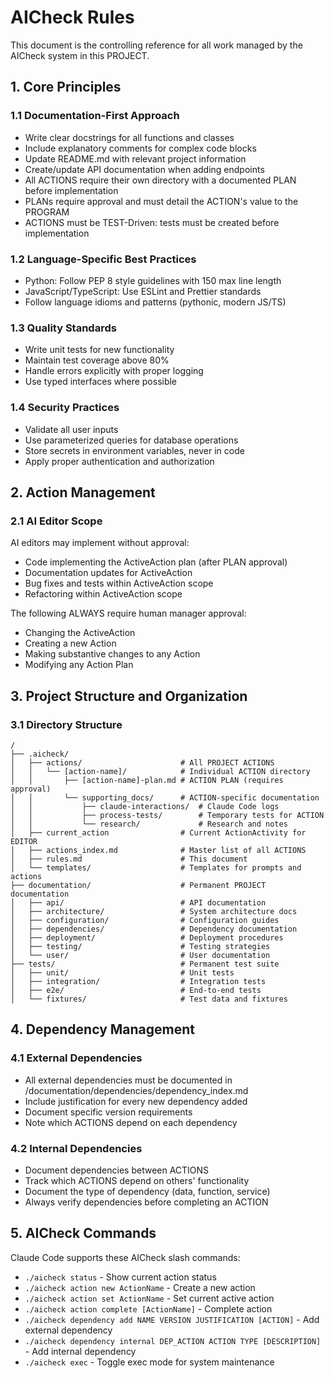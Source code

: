 # AICheck Rules

This document is the controlling reference for all work managed by the AICheck system in this PROJECT.

## 1. Core Principles

### 1.1 Documentation-First Approach
- Write clear docstrings for all functions and classes
- Include explanatory comments for complex code blocks
- Update README.md with relevant project information
- Create/update API documentation when adding endpoints
- All ACTIONS require their own directory with a documented PLAN before implementation
- PLANs require approval and must detail the ACTION's value to the PROGRAM
- ACTIONS must be TEST-Driven: tests must be created before implementation

### 1.2 Language-Specific Best Practices
- Python: Follow PEP 8 style guidelines with 150 max line length
- JavaScript/TypeScript: Use ESLint and Prettier standards
- Follow language idioms and patterns (pythonic, modern JS/TS)

### 1.3 Quality Standards
- Write unit tests for new functionality
- Maintain test coverage above 80%
- Handle errors explicitly with proper logging
- Use typed interfaces where possible

### 1.4 Security Practices
- Validate all user inputs
- Use parameterized queries for database operations
- Store secrets in environment variables, never in code
- Apply proper authentication and authorization

## 2. Action Management

### 2.1 AI Editor Scope
AI editors may implement without approval:
- Code implementing the ActiveAction plan (after PLAN approval)
- Documentation updates for ActiveAction
- Bug fixes and tests within ActiveAction scope
- Refactoring within ActiveAction scope

The following ALWAYS require human manager approval:
- Changing the ActiveAction
- Creating a new Action
- Making substantive changes to any Action
- Modifying any Action Plan

## 3. Project Structure and Organization

### 3.1 Directory Structure
```text
/
├── .aicheck/
│   ├── actions/                      # All PROJECT ACTIONS
│   │   └── [action-name]/            # Individual ACTION directory
│   │       ├── [action-name]-plan.md # ACTION PLAN (requires approval)
│   │       └── supporting_docs/      # ACTION-specific documentation
│   │           ├── claude-interactions/  # Claude Code logs
│   │           ├── process-tests/        # Temporary tests for ACTION
│   │           └── research/             # Research and notes
│   ├── current_action                # Current ActionActivity for EDITOR
│   ├── actions_index.md              # Master list of all ACTIONS
│   ├── rules.md                      # This document
│   └── templates/                    # Templates for prompts and actions
├── documentation/                    # Permanent PROJECT documentation
│   ├── api/                          # API documentation
│   ├── architecture/                 # System architecture docs
│   ├── configuration/                # Configuration guides
│   ├── dependencies/                 # Dependency documentation
│   ├── deployment/                   # Deployment procedures
│   ├── testing/                      # Testing strategies
│   └── user/                         # User documentation
├── tests/                            # Permanent test suite
│   ├── unit/                         # Unit tests
│   ├── integration/                  # Integration tests
│   ├── e2e/                          # End-to-end tests
│   └── fixtures/                     # Test data and fixtures
```

## 4. Dependency Management

### 4.1 External Dependencies
- All external dependencies must be documented in /documentation/dependencies/dependency_index.md
- Include justification for every new dependency added
- Document specific version requirements
- Note which ACTIONS depend on each dependency

### 4.2 Internal Dependencies
- Document dependencies between ACTIONS
- Track which ACTIONS depend on others' functionality
- Document the type of dependency (data, function, service)
- Always verify dependencies before completing an ACTION

## 5. AICheck Commands

Claude Code supports these AICheck slash commands:
- `./aicheck status` - Show current action status
- `./aicheck action new ActionName` - Create a new action
- `./aicheck action set ActionName` - Set current active action
- `./aicheck action complete [ActionName]` - Complete action
- `./aicheck dependency add NAME VERSION JUSTIFICATION [ACTION]` - Add external dependency
- `./aicheck dependency internal DEP_ACTION ACTION TYPE [DESCRIPTION]` - Add internal dependency
- `./aicheck exec` - Toggle exec mode for system maintenance
